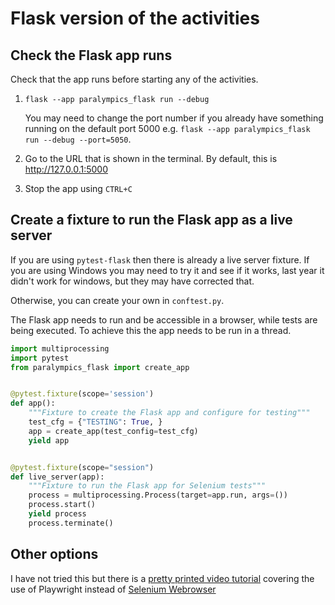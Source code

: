 # Flask version of the activities

## Check the Flask app runs

Check that the app runs before starting any of the activities.

1. `flask --app paralympics_flask run --debug`

   You may need to change the port number if you already have something running on the default port 5000
   e.g. `flask --app paralympics_flask run --debug --port=5050`.
2. Go to the URL that is shown in the terminal. By default, this is http://127.0.0.1:5000
3. Stop the app using `CTRL+C`

## Create a fixture to run the Flask app as a live server

If you are using `pytest-flask` then there is already a live server fixture. If you are using Windows you may need to
try
it and see if it works, last year it didn't work for windows, but they may have corrected that.

Otherwise, you can create your own in `conftest.py`.

The Flask app needs to run and be accessible in a browser, while tests are being executed. To achieve this the app needs
to be run in a thread.

```python
import multiprocessing
import pytest
from paralympics_flask import create_app


@pytest.fixture(scope='session')
def app():
    """Fixture to create the Flask app and configure for testing"""
    test_cfg = {"TESTING": True, }
    app = create_app(test_config=test_cfg)
    yield app


@pytest.fixture(scope="session")
def live_server(app):
    """Fixture to run the Flask app for Selenium tests"""
    process = multiprocessing.Process(target=app.run, args=())
    process.start()
    yield process
    process.terminate()
```

## Other options

I have not tried this but there is a [pretty printed video tutorial](https://www.youtube.com/watch?v=T-y3_T1HgTI) covering the use of Playwright instead
of [Selenium Webrowser](https://playwright.dev/python/)